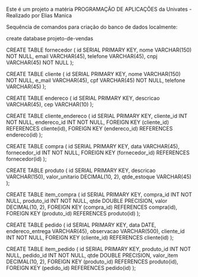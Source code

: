 Este é um projeto a matéria PROGRAMAÇÃO DE APLICAÇÕES da Univates - Realizado por Elias Manica

Sequência de comandos para criação do banco de dados localmente:

create database projeto-de-vendas

CREATE TABLE fornecedor (
    id SERIAL PRIMARY KEY,
    nome VARCHAR(150) NOT NULL,
    email VARCHAR(45),
    telefone VARCHAR(45),
    cnpj VARCHAR(45) NOT NULL
);

CREATE TABLE cliente (
    id SERIAL PRIMARY KEY,
    nome VARCHAR(150) NOT NULL,
    e_mail VARCHAR(45),
    cpf VARCHAR(45) NOT NULL,
    telefone VARCHAR(45)
);

CREATE TABLE endereco (
    id SERIAL PRIMARY KEY,
    descricao VARCHAR(45),
    cep VARCHAR(10)
);

CREATE TABLE cliente_endereco (
    id SERIAL PRIMARY KEY,
    cliente_id INT NOT NULL,
    endereco_id INT NOT NULL,
    FOREIGN KEY (cliente_id) REFERENCES cliente(id),
    FOREIGN KEY (endereco_id) REFERENCES endereco(id)
);

CREATE TABLE compra (
    id SERIAL PRIMARY KEY,
    data VARCHAR(45),
    fornecedor_id INT NOT NULL,
    FOREIGN KEY (fornecedor_id) REFERENCES fornecedor(id)
);

CREATE TABLE produto (
    id SERIAL PRIMARY KEY,
    descricao VARCHAR(150),
    valor_unitario DECIMAL(10, 2),
    qtde_estoque VARCHAR(45)
);

CREATE TABLE item_compra (
    id SERIAL PRIMARY KEY,
    compra_id INT NOT NULL,
    produto_id INT NOT NULL,
    qtde DOUBLE PRECISION,
    valor DECIMAL(10, 2),
    FOREIGN KEY (compra_id) REFERENCES compra(id),
    FOREIGN KEY (produto_id) REFERENCES produto(id)
);

CREATE TABLE pedido (
    id SERIAL PRIMARY KEY,
    data DATE,
    endereco_entrega VARCHAR(45),
    observacao VARCHAR(500),
    cliente_id INT NOT NULL,
    FOREIGN KEY (cliente_id) REFERENCES cliente(id)
);

CREATE TABLE item_pedido (
    id SERIAL PRIMARY KEY,
    produto_id INT NOT NULL,
    pedido_id INT NOT NULL,
    qtde DOUBLE PRECISION,
    valor_item DECIMAL(10, 2),
    FOREIGN KEY (produto_id) REFERENCES produto(id),
    FOREIGN KEY (pedido_id) REFERENCES pedido(id)
);
